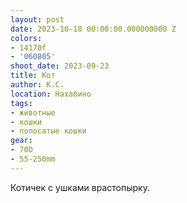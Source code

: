 ```yaml
---
layout: post
date: 2023-10-18 00:00:00.000000000 Z
colors:
- 14170f
- '060805'
shoot_date: 2023-09-23
title: Кот
author: К.С.
location: Нахабино
tags:
- животные
- кошки
- полосатые кошки
gear:
- 70D
- 55-250mm
---
```

Котичек с ушками врастопырку.

